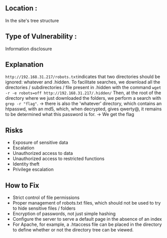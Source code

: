 ## Location :
In the site's tree structure

## Type of Vulnerability :
Information disclosure

## Explanation
``http://192.168.31.217/robots.txt``indicates that two directories should be ignored: whatever and .hidden.
To facilitate searches, we download all the directories / subdirectories / file present in .hidden with the command ``wget -r -e robots=off http://192.168.31.217/.hidden/``
Then, at the root of the directory where we just downloaded the folders, we perform a search with ``grep -r "flag"``.
-> there is also the 'whatever' directory, which contains an htpasswd, with an md5, which, when decrypted, gives qwerty@, it remains to be determined what this password is for.
-> We get the flag

## Risks
- Exposure of sensitive data
- Escalation
- Unauthorized access to data
- Unauthorized access to restricted functions
- Identity theft
- Privilege escalation

## How to Fix
- Strict control of file permissions
- Proper management of robots.txt files, which should not be used to try to hide sensitive files / folders
- Encryption of passwords, not just simple hashing
- Configure the server to serve a default page in the absence of an index
- For Apache, for example, a .htaccess file can be placed in the directory to define whether or not the directory tree can be viewed.

